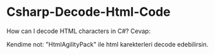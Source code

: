 # Csharp-Decode-Html-Code
How can I decode HTML characters in C#? Cevap:

Kendime not: "HtmlAgilityPack" ile html karekterleri decode edebilirsin. 
